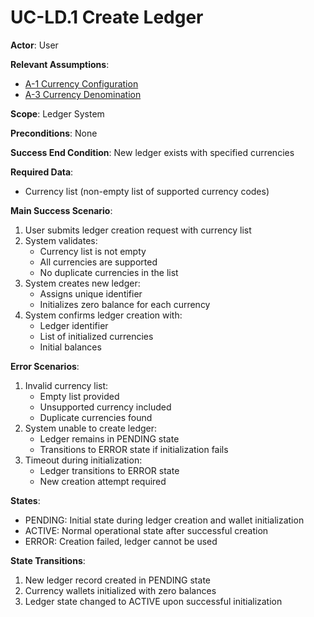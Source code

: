 # UC-LD.1 Create Ledger

**Actor**: User

**Relevant Assumptions**:
- [A-1 Currency Configuration](../requirements/assumptions.md#a-1-currency-configuration)
- [A-3 Currency Denomination](../requirements/assumptions.md#a-3-currency-denomination)

**Scope**: Ledger System

**Preconditions**: None

**Success End Condition**: New ledger exists with specified currencies

**Required Data**:
- Currency list (non-empty list of supported currency codes)

**Main Success Scenario**:
1. User submits ledger creation request with currency list
2. System validates:
    - Currency list is not empty
    - All currencies are supported
    - No duplicate currencies in the list
3. System creates new ledger:
    - Assigns unique identifier
    - Initializes zero balance for each currency
4. System confirms ledger creation with:
    - Ledger identifier
    - List of initialized currencies
    - Initial balances

**Error Scenarios**:
1. Invalid currency list:
    - Empty list provided
    - Unsupported currency included
    - Duplicate currencies found
2. System unable to create ledger:
    - Ledger remains in PENDING state
    - Transitions to ERROR state if initialization fails
3. Timeout during initialization:
    - Ledger transitions to ERROR state
    - New creation attempt required

**States**:
- PENDING: Initial state during ledger creation and wallet initialization
- ACTIVE: Normal operational state after successful creation
- ERROR: Creation failed, ledger cannot be used

**State Transitions**:
1. New ledger record created in PENDING state
2. Currency wallets initialized with zero balances
3. Ledger state changed to ACTIVE upon successful initialization
